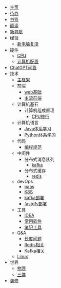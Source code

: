 - [主页](README.md)
- [待办](todo/index.md)
- [书签](bookmark/README.md)
- [阅读](read/README.md)
- [新导航](https://mg.meiflower.top/nav.html)
- 经验
    - [新电脑复活](exp/for-new-system.md)
- 硬件
    - [CPU](hardware/cpu.md)
    - [计算机配置](hardware/compute.md)
- [ChatGPT问答](chatGPT/qa.md)
- 技术
    - [主框架](skill/README.md)
    - 前端
        - [web基础](skill/front/web-base.md)
        - [主流前端](skill/front/all.md)
    - 计算机基石
        - 计算机组成原理
          - [CPU修行](https://mgang.gitee.io/sn-cpu/)
    - 计算机语言
      - [Java体系学习](https://java.meiflower.top/)
      - [Python体系学习](skill/python/index.md)
    - 代码
      - [编程规范](code/standard.md)
    - 中间件
        - 分布式消息队列
            - [kafka](skill/middleware/mq/kafka.md)
        - 分布式缓存
            - [redis](skill/middleware/cache/redis.md)
    - devOps
        - [paas](skill/devops/paas.md)
        - [K8S](skill/devops/k8s.md)
        - [kafka部署](skill/devops/kafka.md)
        - [fastdfs部署](skill/devops/fastdfs.md)
    - 工具
        - [IDEA](skill/tools/idea.md)
        - [常用软件](skill/tools/soft.md)
        - [笔记工具](skill/tools/booknote.md)
    - Q&A
        - [长度问题](skill/qa/for-len.md)
        - [Redis相关](skill/qa/redis.md)
        - [Kafka相关](skill/qa/kafka.md)
    - [Linux](skill/linux.md)
- 世界
    - [物理](world/physic.md)
    - [三体](world/threebody/readme.md)
- [装修](house/index.md)

